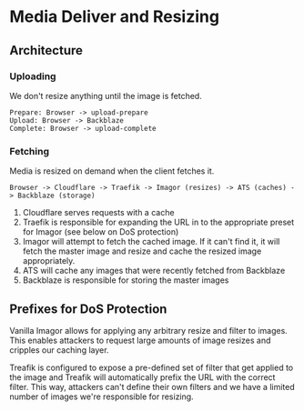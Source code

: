 # Media Deliver and Resizing

## Architecture

### Uploading

We don't resize anything until the image is fetched.

```
Prepare: Browser -> upload-prepare
Upload: Browser -> Backblaze
Complete: Browser -> upload-complete
```

### Fetching

Media is resized on demand when the client fetches it.

```
Browser -> Cloudflare -> Traefik -> Imagor (resizes) -> ATS (caches) -> Backblaze (storage)
```

1. Cloudflare serves requests with a cache
1. Traefik is responsible for expanding the URL in to the appropriate preset
   for Imagor (see below on DoS protection)
1. Imagor will attempt to fetch the cached image. If it can't find it, it will
   fetch the master image and resize and cache the resized image appropriately.
1. ATS will cache any images that were recently fetched from Backblaze
1. Backblaze is responsible for storing the master images

## Prefixes for DoS Protection

Vanilla Imagor allows for applying any arbitrary resize and filter to images. This enables attackers to request large amounts of image resizes and cripples our caching layer.

Treafik is configured to expose a pre-defined set of filter that get applied to
the image and Treafik will automatically prefix the URL with the correct
filter. This way, attackers can't define their own filters and we have a
limited number of images we're responsible for resizing.
